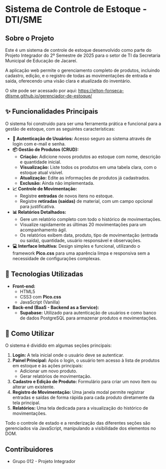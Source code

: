 # Sistema de Controle de Estoque - DTI/SME

## Sobre o Projeto

Este é um sistema de controle de estoque desenvolvido como parte do Projeto Integrador do 2º Semestre de 2025 para o setor de TI da Secretaria Municipal de Educação de Jacareí.

A aplicação web permite o gerenciamento completo de produtos, incluindo cadastro, edição, e o registro de todas as movimentações de entrada e saída, oferecendo uma visão clara e atualizada do inventário.

O site pode ser acessado por aqui: https://elton-fonseca-dtisme.github.io/gerenciador-de-estoque/

## ✨ Funcionalidades Principais

O sistema foi construído para ser uma ferramenta prática e funcional para a gestão de estoque, com as seguintes características:

* **🔐 Autenticação de Usuários:** Acesso seguro ao sistema através de login com e-mail e senha.
* **📦 Gestão de Produtos (CRUD):**
    * **Criação:** Adicione novos produtos ao estoque com nome, descrição e quantidade inicial.
    * **Visualização:** Liste todos os produtos em uma tabela clara, com o estoque atual visível.
    * **Atualização:** Edite as informações de produtos já cadastrados.
    * **Exclusão:** Ainda não implementada.
* **📈 Controle de Movimentação:**
    * Registre **entradas** de novos itens no estoque.
    * Registre **retiradas (saídas)** de material, com um campo opcional para justificativa.
* **📊 Relatórios Detalhados:**
    * Gere um relatório completo com todo o histórico de movimentações.
    * Visualize rapidamente as últimas 20 movimentações para um acompanhamento ágil.
    * Os relatórios exibem data, produto, tipo de movimentação (entrada ou saída), quantidade, usuário responsável e observações.
* **💻 Interface Intuitiva:** Design simples e funcional, utilizando o framework **Pico.css** para uma aparência limpa e responsiva sem a necessidade de configurações complexas.

## 🚀 Tecnologias Utilizadas

* **Front-end:**
    * HTML5
    * CSS3 com **Pico.css**
    * JavaScript (Vanilla)
* **Back-end (BaaS - Backend as a Service):**
    * **Supabase:** Utilizado para autenticação de usuários e como banco de dados PostgreSQL para armazenar produtos e movimentações.

## 🏁 Como Utilizar

O sistema é dividido em algumas seções principais:

1.  **Login:** A tela inicial onde o usuário deve se autenticar.
2.  **Painel Principal:** Após o login, o usuário tem acesso à lista de produtos em estoque e às ações principais:
    * Adicionar um novo produto.
    * Gerar relatórios de movimentação.
3.  **Cadastro e Edição de Produto:** Formulário para criar um novo item ou alterar um existente.
4.  **Registro de Movimentação:** Uma janela modal permite registrar entradas e saídas de forma rápida para cada produto diretamente da tela principal.
5.  **Relatórios:** Uma tela dedicada para a visualização do histórico de movimentações.

Todo o controle de estado e a renderização das diferentes seções são gerenciados via JavaScript, manipulando a visibilidade dos elementos no DOM.

## Contribuidores

* Grupo 012 - Projeto Integrador
